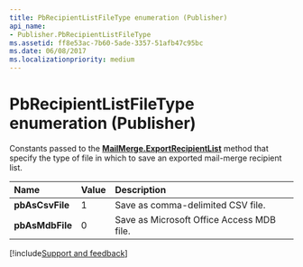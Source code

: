 ```yaml
---
title: PbRecipientListFileType enumeration (Publisher)
api_name:
- Publisher.PbRecipientListFileType
ms.assetid: ff8e53ac-7b60-5ade-3357-51afb47c95bc
ms.date: 06/08/2017
ms.localizationpriority: medium
---
```



# PbRecipientListFileType enumeration (Publisher)

Constants passed to the **[MailMerge.ExportRecipientList](Publisher.MailMerge.ExportRecipientList.md)** method that specify the type of file in which to save an exported mail-merge recipient list.



|Name|Value|Description|
|:-----|:-----|:-----|
| **pbAsCsvFile**|1|Save as comma-delimited CSV file.|
| **pbAsMdbFile**|0|Save as Microsoft Office Access MDB file.|

[!include[Support and feedback](~/includes/feedback-boilerplate.md)]